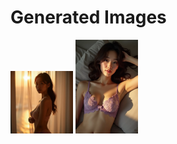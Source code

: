# Generated Images



<img src="2025_07_20_01.webp" width="100"/> <img src="2025_07_20_02.webp" width="100"/>